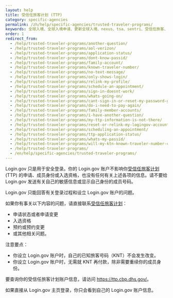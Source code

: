 ```yaml
---
layout: help
title: 受信任旅客计划 (TTP)
category: specific-agencies
permalink: /zh/help/specific-agencies/trusted-traveler-programs/
keywords: 全球入境、全球入境申请、更新全球入境、nexus、tsa、sentri、受信任旅客、ttp、全球入境更新
order: 1
redirect_from:
  - /help/trusted-traveler-programs/another-question/
  - /help/trusted-traveler-programs/aol-verizon/
  - /help/trusted-traveler-programs/application-status/
  - /help/trusted-traveler-programs/dont-know-passid/
  - /help/trusted-traveler-programs/family-account/
  - /help/trusted-traveler-programs/known-traveler-number/
  - /help/trusted-traveler-programs/no-text-message/
  - /help/trusted-traveler-programs/only-shows-login/
  - /help/trusted-traveler-programs/relink-my-profile/
  - /help/trusted-traveler-programs/schedule-an-appointment/
  - /help/trusted-traveler-programs/sign-in-doesnt-work/
  - /help/trusted-traveler-programs/whats-going-on/
  - /help/trusted-traveler-programs/cant-sign-in-or-reset-my-password-goes-account/
  - /help/trusted-traveler-programs/do-i-need-to-pay-again/
  - /help/trusted-traveler-programs/family-member-accounts/
  - /help/trusted-traveler-programs/i-have-another-question/
  - /help/trusted-traveler-programs/my-ttp-information-is-not-there/
  - /help/trusted-traveler-programs/reset-or-relink-my-logingov-account-for-ttp/
  - /help/trusted-traveler-programs/scheduling-an-appointment/
  - /help/trusted-traveler-programs/ttp-application-status/
  - /help/trusted-traveler-programs/whats-my-passid/
  - /help/trusted-traveler-programs/will-my-ktn-known-traveler-number-change/
  - /help/trusted-traveler-programs/
  - /en/help/specific-agencies/trusted-traveler-programs/
---
```


Login.gov 只是用于安全登录。你的 Login.gov 账户不影响你[受信任旅客计划](https://ttp.dhs.gov/) (TTP) 的申请、成员身份或入选资格，也没有任何有关上述各项的信息。请不要给 Login.gov 发送有关自己的敏感信息或显示自己身份的成员号码。

Login.gov 只能回答有关登录过程和设立 Login.gov 账户的问题。

如果你有事关以下内容的问题，请直接联系[受信任旅客计划](https://help.cbp.gov/s/questions?language=en_US)：

* 申请状态或者申请变更
* 入选资格
* 预约或预约变更
* 或其他相关问题。

注意要点：

* 你设立 Login.gov 账户时，自己的已知旅客号码（KNT）不会发生改变。
* 你设立 Login.gov 账户时，无需就 KNT 再付款，除非需要重续你的成员身份。

要查询你的受信任旅客计划账户信息，请访问 <https://ttp.cbp.dhs.gov/>。

如果直接从 Login.gov 主页登录，你只会看到自己的 Login.gov 账户信息。
